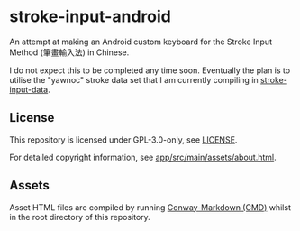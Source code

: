 # stroke-input-android

An attempt at making an Android custom keyboard
for the Stroke Input Method (筆畫輸入法) in Chinese.

I do not expect this to be completed any time soon.
Eventually the plan is to utilise the "yawnoc" stroke data set
that I am currently compiling in [stroke-input-data].


## License

This repository is licensed under GPL-3.0-only, see [LICENSE].

For detailed copyright information, see [app/src/main/assets/about.html].


## Assets

Asset HTML files are compiled by running
[Conway-Markdown (CMD)] whilst in the root directory of this repository.


[LICENSE]: LICENSE
[stroke-input-data]: https://github.com/stroke-input/stroke-input-data
[app/src/main/assets/about.html]:
  https://htmlpreview.github.io/?https://github.com/stroke-input/stroke-input-android/blob/master/app/src/main/assets/about.html
[Conway-Markdown (CMD)]:
  https://github.com/conway-markdown/conway-markdown
